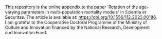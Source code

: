 This repository is the online appendix to the paper 'Rotation of the age-varying parameters in multi-population mortality models' in Scientia et Securitas. The article is available at: https://doi.org/10.1556/112.2023.00186. I am grateful to the Cooperative Doctoral Programme of the Ministry of Culture and Innovation financed by the National Research, Development and Innovation Fund.
